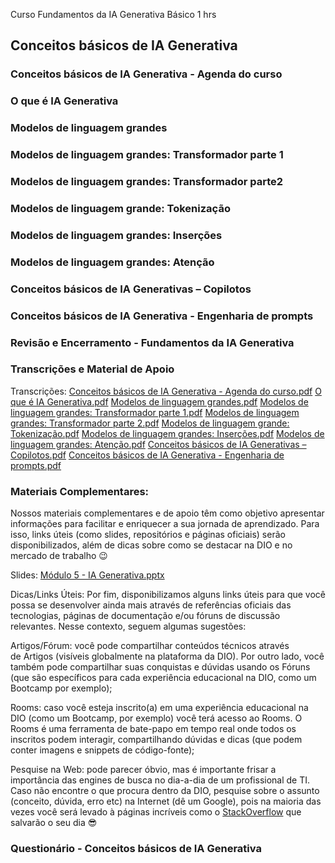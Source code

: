 Curso Fundamentos da IA Generativa
Básico
1 hrs

## **Conceitos básicos de IA Generativa**
### Conceitos básicos de IA Generativa - Agenda do curso
### O que é IA Generativa
### Modelos de linguagem grandes
### Modelos de linguagem grandes: Transformador parte 1
### Modelos de linguagem grandes: Transformador parte2
### Modelos de linguagem grande: Tokenização
### Modelos de linguagem grandes: Inserções
### Modelos de linguagem grandes: Atenção
### Conceitos básicos de IA Generativas – Copilotos
### Conceitos básicos de IA Generativa - Engenharia de prompts
### Revisão e Encerramento - Fundamentos da IA Generativa

### Transcrições e Material de Apoio
Transcrições:
[Conceitos básicos de IA Generativa - Agenda do curso.pdf](https://hermes.dio.me/files/assets/b99f37a3-db2a-4669-8ed8-3ba8fece0af0.pdf)
[O que é IA Generativa.pdf](https://hermes.dio.me/files/assets/00b16425-e623-46ba-a198-2856613d14f4.pdf)
[Modelos de linguagem grandes.pdf](https://hermes.dio.me/files/assets/afe8ff25-ed4b-4713-a255-14c76450e5f0.pdf)
[Modelos de linguagem grandes: Transformador parte 1.pdf](https://hermes.dio.me/files/assets/15ecadd8-ccdb-475c-b3a7-7606b0150412.pdf)
[Modelos de linguagem grandes: Transformador parte 2.pdf](https://hermes.dio.me/files/assets/7a680bc3-99b1-40ad-b1f6-37ccf0e9d4a1.pdf)
[Modelos de linguagem grande: Tokenização.pdf](https://hermes.dio.me/files/assets/09b78597-2e13-4d14-bda1-7040d419067f.pdf)
[Modelos de linguagem grandes: Inserções.pdf](https://hermes.dio.me/files/assets/df5ed34c-58e4-4e01-a8e1-55c1a0d31d93.pdf)
[Modelos de linguagem grandes: Atenção.pdf](https://hermes.dio.me/files/assets/386f3a26-c395-478b-8315-740d4655cf3a.pdf)
[Conceitos básicos de IA Generativas – Copilotos.pdf](https://hermes.dio.me/files/assets/1bdf0a94-02a7-47c2-be91-b66380bd33bb.pdf)
[Conceitos básicos de IA Generativa - Engenharia de prompts.pdf](https://hermes.dio.me/files/assets/bf1e3480-b745-4f8a-ad71-a822e695119b.pdf)

### Materiais Complementares:
Nossos materiais complementares e de apoio têm como objetivo apresentar informações para facilitar e enriquecer a sua jornada de aprendizado. Para isso, links úteis (como slides, repositórios e páginas oficiais) serão disponibilizados, além de dicas sobre como se destacar na DIO e no mercado de trabalho 😉

Slides:
[Módulo 5 - IA Generativa.pptx](https://academiapme-my.sharepoint.com/:p:/g/personal/nubia_dio_me/Ef88qA-boB1GuImGg67P-IQBAQP0mfwtVB0RjBnabfvdPw?e=PwuezC)

Dicas/Links Úteis:
Por fim, disponibilizamos alguns links úteis para que você possa se desenvolver ainda mais através de referências oficiais das tecnologias, páginas de documentação e/ou fóruns de discussão relevantes. Nesse contexto, seguem algumas sugestões:

Artigos/Fórum: você pode compartilhar conteúdos técnicos através de Artigos (visíveis globalmente na plataforma da DIO). Por outro lado, você também pode compartilhar suas conquistas e dúvidas usando os Fóruns (que são específicos para cada experiência educacional na DIO, como um Bootcamp por exemplo);

Rooms: caso você esteja inscrito(a) em uma experiência educacional na DIO (como um Bootcamp, por exemplo) você terá acesso ao Rooms. O Rooms é uma ferramenta de bate-papo em tempo real onde todos os inscritos podem interagir, compartilhando dúvidas e dicas (que podem conter imagens e snippets de código-fonte);

Pesquise na Web: pode parecer óbvio, mas é importante frisar a importância das engines de busca no dia-a-dia de um profissional de TI. Caso não encontre o que procura dentro da DIO, pesquise sobre o assunto (conceito, dúvida, erro etc) na Internet (dê um Google), pois na maioria das vezes você será levado à páginas incríveis como o [StackOverflow](https://stackoverflow.com/ "https://stackoverflow.com/") que salvarão o seu dia 😎


### Questionário - Conceitos básicos de IA Generativa




